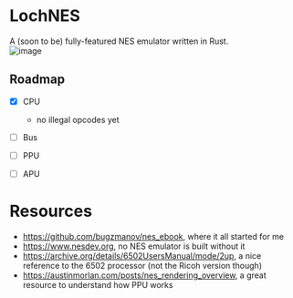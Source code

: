 # LochNES
A (soon to be) fully-featured NES emulator written in Rust.   
![image](https://github.com/user-attachments/assets/25162313-0c4f-4747-91c9-1eb85921c5c6)


## Roadmap
- [X] CPU
  - no illegal opcodes yet
- [ ] Bus
- [ ] PPU
- [ ] APU


# Resources
- https://github.com/bugzmanov/nes_ebook, where it all started for me
- https://www.nesdev.org, no NES emulator is built without it
- https://archive.org/details/6502UsersManual/mode/2up, a nice reference to the 6502 processor (not the Ricoh version though)
- https://austinmorlan.com/posts/nes_rendering_overview, a great resource to understand how PPU works
